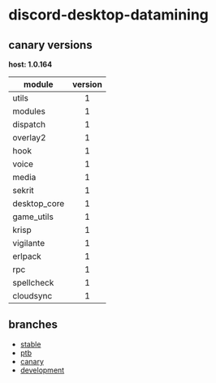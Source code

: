 # discord-desktop-datamining

## canary versions

**host: 1.0.164**

| module | version |
| ------ | :-----: |
| utils | 1 |
| modules | 1 |
| dispatch | 1 |
| overlay2 | 1 |
| hook | 1 |
| voice | 1 |
| media | 1 |
| sekrit | 1 |
| desktop_core | 1 |
| game_utils | 1 |
| krisp | 1 |
| vigilante | 1 |
| erlpack | 1 |
| rpc | 1 |
| spellcheck | 1 |
| cloudsync | 1 |

## branches

- [stable](https://github.com/OpenAsar/discord-desktop-datamining/tree/stable)
- [ptb](https://github.com/OpenAsar/discord-desktop-datamining/tree/ptb)
- [canary](https://github.com/OpenAsar/discord-desktop-datamining/tree/canary)
- [development](https://github.com/OpenAsar/discord-desktop-datamining/tree/development)